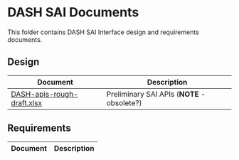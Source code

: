 # DASH SAI Documents

This folder contains DASH SAI Interface design and requirements documents.

## Design

| Document                                               | Description                                |
| ------------------------------------------------------ | ------------------------------------------ |
| [DASH-apis-rough-draft.xlsx](DASH-apis-rough-draft.xlsx) | Preliminary SAI APIs (**NOTE** - obsolete?)   |

## Requirements

| Document                                               | Description                                |
| ------------------------------------------------------ | ------------------------------------------ |
